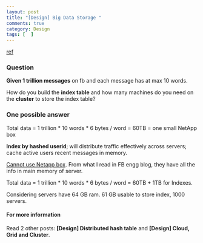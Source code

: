 ```yaml
---
layout: post
title: "[Design] Big Data Storage "
comments: true
category: Design
tags: [  ]
---
```


[ref](http://www.mitbbs.com/article/JobHunting/32580869_0.html)

### Question

__Given 1 trillion messages__ on fb and each message has at max 10 words. 

How do you build the __index table__ and how many machines do you need on the __cluster__ to store the index table?

### One possible answer

Total data = 1 trillion * 10 words * 6 bytes / word = 60TB = one small NetApp box

__Index by hashed userid__; will distribute traffic effectively across servers; cache active users recent messages in memory. 

[Cannot use Netapp box](http://www.glassdoor.com/Interview/Given-a-set-of-n-jobs-with-start-time-end-time-cost-find-a-subset-so-that-no-2-jobs-overlap-and-the-cost-is-maximum-QTN_440168.htm). From what I read in FB engg blog, they have all the info in main memory of server.

Total data = 1 trillion * 10 words * 6 bytes / word = 60TB + 1TB for Indexes.

Considering servers have 64 GB ram. 61 GB usable to store index, 1000 servers. 

#### For more information

Read 2 other posts: __[Design] Distributed hash table__ and __[Design] Cloud, Grid and Cluster__. 

